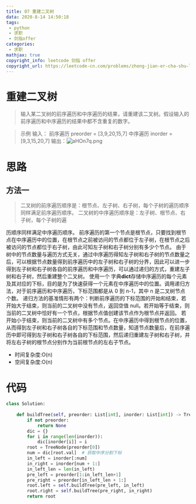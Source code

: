 ```yaml
---
title: 07 重建二叉树
data: 2020-8-14 14:50:18
tags:
 - python
 - 求职
 - 剑指offer
categories:
 - 求职
mathjax: true
copyright_info: leetcode 剑指 offer
copyright_url: https://leetcode-cn.com/problems/zhong-jian-er-cha-shu-lcof/
---
```


# 重建二叉树

> 输入某二叉树的前序遍历和中序遍历的结果，请重建该二叉树。假设输入的前序遍历和中序遍历的结果中都不含重复的数字。

>示例
>输入：
>前序遍历 preorder = [3,9,20,15,7]
  中序遍历 inorder = [9,3,15,20,7]
  输出：![aHOn7q.png](https://s1.ax1x.com/2020/08/10/aHOn7q.png)
  
  
  # 思路 
  ## 方法一  
  > 二叉树的前序遍历顺序是：根节点、左子树、右子树，每个子树的遍历顺序同样满足前序遍历顺序。
二叉树的中序遍历顺序是：左子树、根节点、右子树，每个子树的遍


历顺序同样满足中序遍历顺序。
前序遍历的第一个节点是根节点，只要找到根节点在中序遍历中的位置，在根节点之前被访问的节点都位于左子树，在根节点之后被访问的节点都位于右子树，由此可知左子树和右子树分别有多少个节点。
由于树中的节点数量与遍历方式无关，通过中序遍历得知左子树和右子树的节点数量之后，可以根据节点数量得到前序遍历中的左子树和右子树的分界，因此可以进一步得到左子树和右子树各自的前序遍历和中序遍历，可以通过递归的方式，重建左子树和右子树，然后重建整个二叉树。
使用一个 字典**dict**存储中序遍历的每个元素及其对应的下标，目的是为了快速获得一个元素在中序遍历中的位置。调用递归方法，对于前序遍历和中序遍历，下标范围都是从 0 到 n-1，其中 n 是二叉树节点个数。
递归方法的基准情形有两个：判断前序遍历的下标范围的开始和结束，若开始大于结束，则当前的二叉树中没有节点，返回空值 null。若开始等于结束，则当前的二叉树中恰好有一个节点，根据节点值创建该节点作为根节点并返回。
若开始小于结束，则当前的二叉树中有多个节点。在中序遍历中得到根节点的位置，从而得到左子树和右子树各自的下标范围和节点数量，知道节点数量后，在前序遍历中即可得到左子树和右子树各自的下标范围，然后递归重建左子树和右子树，并将左右子树的根节点分别作为当前根节点的左右子节点。

 - 时间复杂度:O(n)
 - 空间复杂度:O(n)

# 代码

``` python
class Solution:
    
    def buildTree(self, preorder: List[int], inorder: List[int]) -> TreeNode:
        if not preorder:
            return None
        dic = {}
        for i in range(len(inorder)):
            dic[inorder[i]] = i
        root = TreeNode(preorder[0])
        num = dic[root.val]  # 获取中序分割下标
        in_left = inorder[:num]
        in_right = inorder[num + 1:]
        in_left_len = len(in_left)
        pre_left = preorder[1:in_left_len+1]
        pre_right = preorder[in_left_len + 1:]
        root.left = self.buildTree(pre_left, in_left)
        root.right = self.buildTree(pre_right, in_right)
        return root
```

